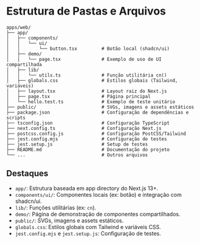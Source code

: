 
# Estrutura de Pastas e Arquivos

```
apps/web/
├── app/
│   ├── components/
│   │   └── ui/
│   │       └── button.tsx         # Botão local (shadcn/ui)
│   ├── demo/
│   │   └── page.tsx               # Exemplo de uso de UI compartilhada
│   ├── lib/
│   │   └── utils.ts               # Função utilitária cn()
│   ├── globals.css                # Estilos globais (Tailwind, variáveis)
│   ├── layout.tsx                 # Layout raiz do Next.js
│   ├── page.tsx                   # Página principal
│   └── hello.test.ts              # Exemplo de teste unitário
├── public/                        # SVGs, imagens e assets estáticos
├── package.json                   # Configuração de dependências e scripts
├── tsconfig.json                  # Configuração TypeScript
├── next.config.ts                 # Configuração Next.js
├── postcss.config.js              # Configuração PostCSS/Tailwind
├── jest.config.mjs                # Configuração de testes
├── jest.setup.js                  # Setup de testes
├── README.md                      # Documentação do projeto
└── ...                            # Outros arquivos
```

## Destaques

- `app/`: Estrutura baseada em app directory do Next.js 13+.
- `components/ui/`: Componentes locais (ex: botão) e integração com shadcn/ui.
- `lib/`: Funções utilitárias (ex: `cn`).
- `demo/`: Página de demonstração de componentes compartilhados.
- `public/`: SVGs, imagens e assets estáticos.
- `globals.css`: Estilos globais com Tailwind e variáveis CSS.
- `jest.config.mjs` e `jest.setup.js`: Configuração de testes.
